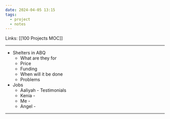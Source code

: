 ```yaml
---
date: 2024-04-05 13:15
tags:
  - project
  - notes
---
```

Links: [[100 Projects MOC]]

---
- Shelters in ABQ
	- What are they for
	- Price
	- Funding
	- When will it be done
	- Problems
- Jobs
	- Aaliyah - Testimonials
	- Kenia - 
	- Me - 
	- Angel - 

---
